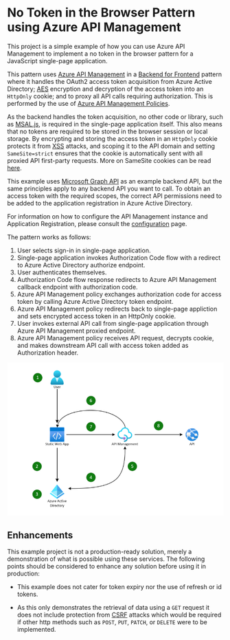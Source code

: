 # No Token in the Browser Pattern using Azure API Management

This project is a simple example of how you can use Azure API Management to implement a no token in the browser pattern for a JavaScript single-page application.

This pattern uses [Azure API Management](https://azure.microsoft.com/en-us/products/api-management) in a [Backend for Frontend](https://learn.microsoft.com/en-us/azure/architecture/patterns/backends-for-frontends) pattern where it handles the OAuth2 access token acquisition from Azure Active Directory; [AES](https://en.wikipedia.org/wiki/Advanced_Encryption_Standard) encryption and decryption of the access token into an `HttpOnly` cookie; and to proxy all API calls requiring authorization. This is performed by the use of [Azure API Management Policies](https://learn.microsoft.com/en-us/azure/api-management/api-management-howto-policies).

As the backend handles the token acquisition, no other code or library, such as [MSAL.js](https://github.com/AzureAD/microsoft-authentication-library-for-js), is required in the single-page application itself. This also means that no tokens are required to be stored in the browser session or local storage. By encrypting and storing the access token in an `HttpOnly` cookie protects it from [XSS](https://owasp.org/www-community/attacks/xss/) attacks, and scoping it to the API domain and setting `SameSite=strict` ensures that the cookie is automatically sent with all proxied API first-party requests. More on SameSite cookies can be read [here](https://developer.mozilla.org/en-US/docs/Web/HTTP/Headers/Set-Cookie/SameSite).

This example uses [Microsoft Graph API](https://learn.microsoft.com/en-US/graph/api/overview?view=graph-rest-1.0) as an example backend API, but the same principles apply to any backend API you want to call. To obtain an access token with the required scopes, the correct API permissions need to be added to the application registration in Azure Active Directory.

For information on how to configure the API Management instance and Application Registration, please consult the [configuration](docs/configuration.md) page.

The pattern works as follows:

1. User selects sign-in in single-page application.
2. Single-page application invokes Authorization Code flow with a redirect to Azure Active Directory authorize endpoint.
3. User authenticates themselves.
4. Authorization Code flow response redirects to Azure API Management callback endpoint with authorization code.
5. Azure API Management policy exchanges authorization code for access token by calling Azure Active Directory token endpoint.
6. Azure API Management policy redirects back to single-page appliction and sets encrypted access token in an HttpOnly cookie.
7. User invokes external API call from single-page application through Azure API Management proxied endpoint.
8. Azure API Management policy receives API request, decrypts cookie, and makes downstream API call with access token added as Authorization header.

![Pattern Architecture](docs/images/no-token-in-the-browser.png)

## Enhancements

This example project is not a production-ready solution, merely a demonstration of what is possible using these services. The following points should be considered to enhance any solution before using it in production:

- This example does not cater for token expiry nor the use of refresh or id tokens.

- As this only demonstrates the retrieval of data using a `GET` request it does not include protection from [CSRF](https://owasp.org/www-community/attacks/csrf) attacks which would be required if other http methods such as `POST`, `PUT`, `PATCH`, or `DELETE` were to be implemented.
